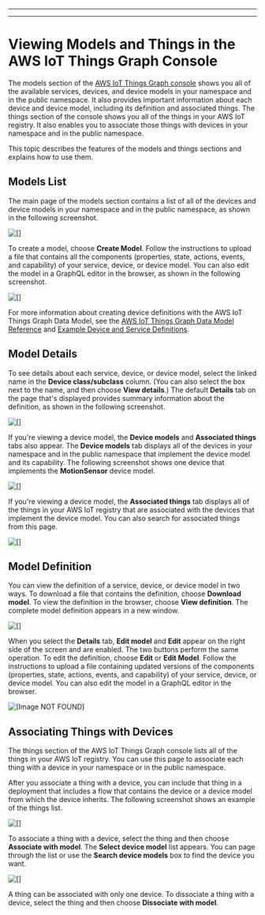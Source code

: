 --------

--------

# Viewing Models and Things in the AWS IoT Things Graph Console<a name="iot-tg-models-console"></a>

The models section of the [AWS IoT Things Graph console](https://console.aws.amazon.com/thingsgraph/home) shows you all of the available services, devices, and device models in your namespace and in the public namespace\. It also provides important information about each device and device model, including its definition and associated things\. The things section of the console shows you all of the things in your AWS IoT registry\. It also enables you to associate those things with devices in your namespace and in the public namespace\. 

This topic describes the features of the models and things sections and explains how to use them\.

## Models List<a name="iot-tg-models-console-list"></a>

The main page of the models section contains a list of all of the devices and device models in your namespace and in the public namespace, as shown in the following screenshot\.

![\[\]](http://docs.aws.amazon.com/thingsgraph/latest/ug/images/TGModelsList.png)

To create a model, choose **Create Model**\. Follow the instructions to upload a file that contains all the components \(properties, state, actions, events, and capability\) of your service, device, or device model\. You can also edit the model in a GraphQL editor in the browser, as shown in the following screenshot\.

![\[\]](http://docs.aws.amazon.com/thingsgraph/latest/ug/images/TGModelEditor.png)

For more information about creating device definitions with the AWS IoT Things Graph Data Model, see the [AWS IoT Things Graph Data Model Reference](iot-tg-models.html) and [Example Device and Service Definitions](iot-tg-examples.html)\.

## Model Details<a name="iot-tg-models-console-details"></a>

To see details about each service, device, or device model, select the linked name in the **Device class/subclass** column\. \(You can also select the box next to the name, and then choose **View details**\.\) The default **Details** tab on the page that's displayed provides summary information about the definition, as shown in the following screenshot\.

![\[\]](http://docs.aws.amazon.com/thingsgraph/latest/ug/images/TGModelDetails.png)

If you're viewing a device model, the **Device models** and **Associated things** tabs also appear\. The **Device models** tab displays all of the devices in your namespace and in the public namespace that implement the device model and its capability\. The following screenshot shows one device that implements the **MotionSensor** device model\.

![\[\]](http://docs.aws.amazon.com/thingsgraph/latest/ug/images/TGMSDetails.png)

If you're viewing a device model, the **Associated things** tab displays all of the things in your AWS IoT registry that are associated with the devices that implement the device model\. You can also search for associated things from this page\.

![\[\]](http://docs.aws.amazon.com/thingsgraph/latest/ug/images/TGMSThings.png)

## Model Definition<a name="iot-tg-models-console-definition"></a>

You can view the definition of a service, device, or device model in two ways\. To download a file that contains the definition, choose **Download model**\. To view the definition in the browser, choose **View definition**\. The complete model definition appears in a new window\.

![\[\]](http://docs.aws.amazon.com/thingsgraph/latest/ug/images/TGMSDefinition.png)

When you select the **Details** tab, **Edit model** and **Edit** appear on the right side of the screen and are enabled\. The two buttons perform the same operation\. To edit the definition, choose **Edit** or **Edit Model**\. Follow the instructions to upload a file containing updated versions of the components \(properties, state, actions, events, and capability\) of your service, device, or device model\. You can also edit the model in a GraphQL editor in the browser\.

![\[Image NOT FOUND\]](http://docs.aws.amazon.com/thingsgraph/latest/ug/images/TGEditModel.png)

## Associating Things with Devices<a name="iot-tg-models-console-things"></a>

The things section of the AWS IoT Things Graph console lists all of the things in your AWS IoT registry\. You can use this page to associate each thing with a device in your namespace or in the public namespace\. 

After you associate a thing with a device, you can include that thing in a deployment that includes a flow that contains the device or a device model from which the device inherits\. The following screenshot shows an example of the things list\.

![\[\]](http://docs.aws.amazon.com/thingsgraph/latest/ug/images/TGThingsList.png)

To associate a thing with a device, select the thing and then choose **Associate with model**\. The **Select device model** list appears\. You can page through the list or use the **Search device models** box to find the device you want\.

![\[\]](http://docs.aws.amazon.com/thingsgraph/latest/ug/images/TGThingsPageSelect.png)

A thing can be associated with only one device\. To dissociate a thing with a device, select the thing and then choose **Dissociate with model**\.